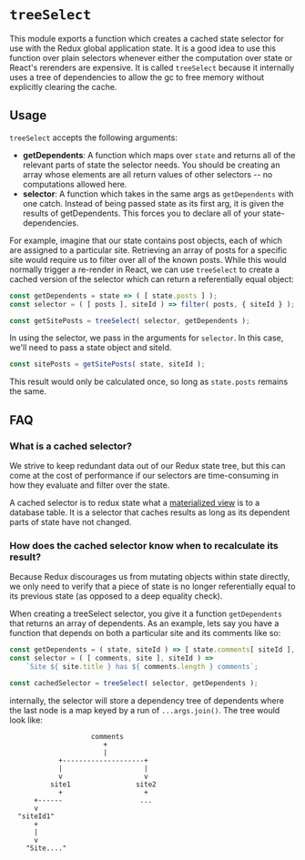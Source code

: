 # `treeSelect`

This module exports a function which creates a cached state selector for use with the Redux global application state. It is a good idea to use this function over plain selectors whenever either the computation over state or React's rerenders are expensive.
It is called `treeSelect` because it internally uses a tree of dependencies to allow the gc to free memory without explicitly clearing the cache.

## Usage

`treeSelect` accepts the following arguments:

* **getDependents**: A function which maps over `state` and returns all of the relevant parts of state the selector needs. You should be creating an array whose elements are all return values of other selectors -- no computations allowed here.
* **selector**: A function which takes in the same args as `getDependents` with one catch. Instead of being passed state as its first arg, it is given the results of getDependents. This forces you to declare all of your state-dependencies.

For example, imagine that our state contains post objects, each of which are assigned to a particular site. Retrieving an array of posts for a specific site would require us to filter over all of the known posts. While this would normally trigger a re-render in React, we can use `treeSelect` to create a cached version of the selector which can return a referentially equal object:

```js
const getDependents = state => ( [ state.posts ] );
const selector = ( [ posts ], siteId ) => filter( posts, { siteId } );

const getSitePosts = treeSelect( selector, getDependents );
```

In using the selector, we pass in the arguments for `selector`. In this case, we'll need to pass a state object and siteId.

```js
const sitePosts = getSitePosts( state, siteId );
```

This result would only be calculated once, so long as `state.posts` remains the same.

## FAQ

### What is a cached selector?

We strive to keep redundant data out of our Redux state tree, but this can come at the cost of performance if our selectors are time-consuming in how they evaluate and filter over the state.

A cached selector is to redux state what a [materialized view](https://en.wikipedia.org/wiki/Materialized_view) is to a database table. It is a selector that caches results as long as its dependent parts of state have not changed.

### How does the cached selector know when to recalculate its result?

Because Redux discourages us from mutating objects within state directly, we only need to verify that a piece of state is no longer referentially equal to its previous state (as opposed to a deep equality check).

When creating a treeSelect selector, you give it a function `getDependents` that returns an array of dependents. As an example, lets say you have a function that depends on both a particular site and its comments like so:

```js
const getDependents = ( state, siteId ) => [ state.comments[ siteId ], state.sites[ siteId ] ];
const selector = ( [ comments, site ], siteId ) =>
	`Site ${ site.title } has ${ comments.length } comments`;

const cachedSelector = treeSelect( selector, getDependents );
```

internally, the selector will store a dependency tree of dependents where the last node is a map keyed by a run of `...args.join()`. The tree would look like:

```
                    comments
                       +
                       |
            +--------------------+
            |                    |
            v                    v
          site1                site2
            +                    +
      +------                   ...
      v           
  "siteId1"     
      +          
      |         
      v
    "Site...."
```
